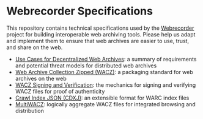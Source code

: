 # Webrecorder Specifications

This repository contains technical specifications used by the [Webrecorder] project for building interoperable web archiving tools. Please help us adapt and implement them to ensure that web archives are easier to use, trust, and share on the web.

* [Use Cases for Decentralized Web Archives]: a summary of requirements and potential threat models for distributed web archives
* [Web Archive Collection Zipped (WACZ)]: a packaging standard for web archives on the web
* [WACZ Signing and Verification]: the mechanics for signing and verifying WACZ files for proof of authenticity
* [Crawl Index JSON (CDXJ)]: an extensible format for WARC index files
* [MultiWACZ]: logically aggregate WACZ files for integrated browsing and distribution

[Webrecorder]: https://webrecorder.net
[Web Archive Collection Zipped (WACZ)]: https://specs.webrecorder.net/wacz/latest/
[Use Cases for Decentralized Web Archives]: https://specs.webrecorder.net/use-cases/latest/
[WACZ Signing and Verification]: https://specs.webrecorder.net/wacz-auth/latest/
[Crawl Index JSON (CDXJ)]: https://specs.webrecorder.net/cdxj/latest/
[MultiWACZ]: https://specs.webrecorder.net/multi-wacz/latest/
